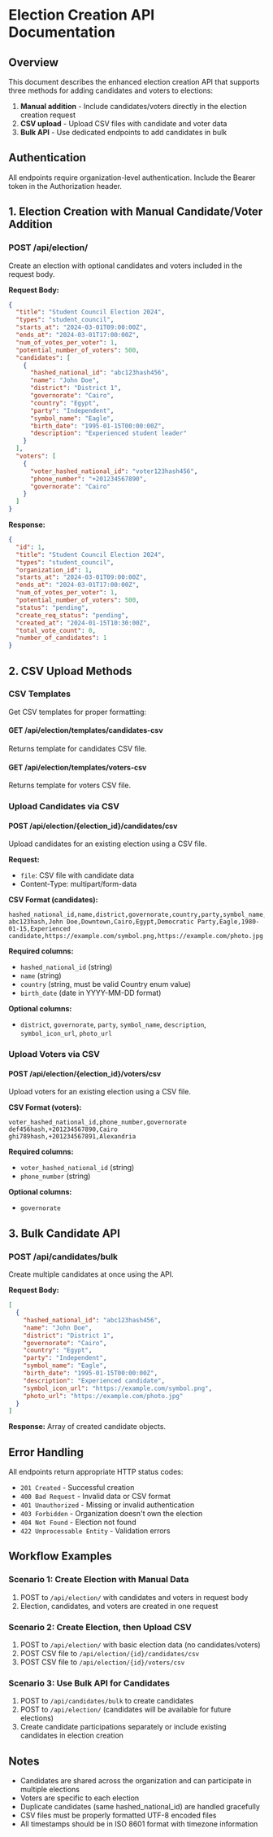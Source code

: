 # Election Creation API Documentation

## Overview
This document describes the enhanced election creation API that supports three methods for adding candidates and voters to elections:

1. **Manual addition** - Include candidates/voters directly in the election creation request
2. **CSV upload** - Upload CSV files with candidate and voter data 
3. **Bulk API** - Use dedicated endpoints to add candidates in bulk

## Authentication
All endpoints require organization-level authentication. Include the Bearer token in the Authorization header.

## 1. Election Creation with Manual Candidate/Voter Addition

### POST /api/election/

Create an election with optional candidates and voters included in the request body.

**Request Body:**
```json
{
  "title": "Student Council Election 2024",
  "types": "student_council",
  "starts_at": "2024-03-01T09:00:00Z",
  "ends_at": "2024-03-01T17:00:00Z",
  "num_of_votes_per_voter": 1,
  "potential_number_of_voters": 500,
  "candidates": [
    {
      "hashed_national_id": "abc123hash456",
      "name": "John Doe",
      "district": "District 1",
      "governorate": "Cairo",
      "country": "Egypt",
      "party": "Independent",
      "symbol_name": "Eagle",
      "birth_date": "1995-01-15T00:00:00Z",
      "description": "Experienced student leader"
    }
  ],
  "voters": [
    {
      "voter_hashed_national_id": "voter123hash456",
      "phone_number": "+201234567890",
      "governorate": "Cairo"
    }
  ]
}
```

**Response:**
```json
{
  "id": 1,
  "title": "Student Council Election 2024",
  "types": "student_council",
  "organization_id": 1,
  "starts_at": "2024-03-01T09:00:00Z",
  "ends_at": "2024-03-01T17:00:00Z",
  "num_of_votes_per_voter": 1,
  "potential_number_of_voters": 500,
  "status": "pending",
  "create_req_status": "pending",
  "created_at": "2024-01-15T10:30:00Z",
  "total_vote_count": 0,
  "number_of_candidates": 1
}
```

## 2. CSV Upload Methods

### CSV Templates

Get CSV templates for proper formatting:

#### GET /api/election/templates/candidates-csv
Returns template for candidates CSV file.

#### GET /api/election/templates/voters-csv
Returns template for voters CSV file.

### Upload Candidates via CSV

#### POST /api/election/{election_id}/candidates/csv

Upload candidates for an existing election using a CSV file.

**Request:**
- `file`: CSV file with candidate data
- Content-Type: multipart/form-data

**CSV Format (candidates):**
```csv
hashed_national_id,name,district,governorate,country,party,symbol_name,birth_date,description,symbol_icon_url,photo_url
abc123hash,John Doe,Downtown,Cairo,Egypt,Democratic Party,Eagle,1980-01-15,Experienced candidate,https://example.com/symbol.png,https://example.com/photo.jpg
```

**Required columns:**
- `hashed_national_id` (string)
- `name` (string)  
- `country` (string, must be valid Country enum value)
- `birth_date` (date in YYYY-MM-DD format)

**Optional columns:**
- `district`, `governorate`, `party`, `symbol_name`, `description`, `symbol_icon_url`, `photo_url`

### Upload Voters via CSV

#### POST /api/election/{election_id}/voters/csv

Upload voters for an existing election using a CSV file.

**CSV Format (voters):**
```csv
voter_hashed_national_id,phone_number,governorate
def456hash,+201234567890,Cairo
ghi789hash,+201234567891,Alexandria
```

**Required columns:**
- `voter_hashed_national_id` (string)
- `phone_number` (string)

**Optional columns:**
- `governorate`

## 3. Bulk Candidate API

### POST /api/candidates/bulk

Create multiple candidates at once using the API.

**Request Body:**
```json
[
  {
    "hashed_national_id": "abc123hash456",
    "name": "John Doe",
    "district": "District 1",
    "governorate": "Cairo", 
    "country": "Egypt",
    "party": "Independent",
    "symbol_name": "Eagle",
    "birth_date": "1995-01-15T00:00:00Z",
    "description": "Experienced candidate",
    "symbol_icon_url": "https://example.com/symbol.png",
    "photo_url": "https://example.com/photo.jpg"
  }
]
```

**Response:**
Array of created candidate objects.

## Error Handling

All endpoints return appropriate HTTP status codes:

- `201 Created` - Successful creation
- `400 Bad Request` - Invalid data or CSV format
- `401 Unauthorized` - Missing or invalid authentication
- `403 Forbidden` - Organization doesn't own the election
- `404 Not Found` - Election not found
- `422 Unprocessable Entity` - Validation errors

## Workflow Examples

### Scenario 1: Create Election with Manual Data
1. POST to `/api/election/` with candidates and voters in request body
2. Election, candidates, and voters are created in one request

### Scenario 2: Create Election, then Upload CSV
1. POST to `/api/election/` with basic election data (no candidates/voters)
2. POST CSV file to `/api/election/{id}/candidates/csv`
3. POST CSV file to `/api/election/{id}/voters/csv`

### Scenario 3: Use Bulk API for Candidates
1. POST to `/api/candidates/bulk` to create candidates
2. POST to `/api/election/` (candidates will be available for future elections)
3. Create candidate participations separately or include existing candidates in election creation

## Notes

- Candidates are shared across the organization and can participate in multiple elections
- Voters are specific to each election
- Duplicate candidates (same hashed_national_id) are handled gracefully
- CSV files must be properly formatted UTF-8 encoded files
- All timestamps should be in ISO 8601 format with timezone information

